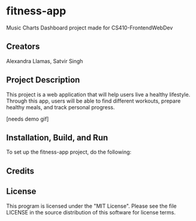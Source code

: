 # fitness-app
Music Charts Dashboard project made for CS410-FrontendWebDev

## Creators
Alexandra Llamas, Satvir Singh

## Project Description
This project is a web application that will help users live a healthy lifestyle. Through this app, users will be able to find different workouts, prepare healthy meals, and track personal progress.


[needs demo gif]

## Installation, Build, and Run

To set up the fitness-app project, do the following:

## Credits


## License
This program is licensed under the "MIT License". Please see the file LICENSE in the source distribution of this software for license terms.
